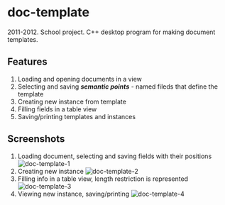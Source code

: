 # doc-template
2011-2012. School project. C++ desktop program for making document templates.
## Features
1. Loading and opening documents in a view
2. Selecting and saving ***semantic points*** - named fileds that define the template
3. Creating new instance from template
4. Filling fields in a table view
5. Saving/printing templates and instances
## Screenshots
1. Loading document, selecting and saving fields with their positions
![doc-template-1](https://user-images.githubusercontent.com/6568251/167865773-72d69610-cf39-4e5e-979c-9e1a62cda6d3.png)
2. Creating new instance
![doc-template-2](https://user-images.githubusercontent.com/6568251/167866466-5a8c613a-a8da-4595-b5c5-b3ff97bba35b.png)
3. Filling info in a table view, length restriction is represented
![doc-template-3](https://user-images.githubusercontent.com/6568251/167866805-992b94e9-a24c-4847-84cd-c3f2122e5692.png)
4. Viewing new instance, saving/printing
![doc-template-4](https://user-images.githubusercontent.com/6568251/167866960-d9268e9e-ec3b-48a6-89db-e6cf6723bcd9.png)
